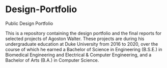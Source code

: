 # Design-Portfolio
Public Design Portfolio

This is a repository containing the design portfolio and the final reports for selected projects of Agoston Walter. These projects are during his undergraduate education at Duke University from 2016 to 2020, over the course of which he earned a Bachelor of Science in Engineering (B.S.E.) in Biomedical Engineering and Electrical & Computer Engineering, and a Bachelor of Arts (B.A.) in Computer Science.
